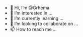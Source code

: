 - 👋 Hi, I’m @Grhema
- 👀 I’m interested in ...
- 🌱 I’m currently learning ...
- 💞️ I’m looking to collaborate on ...
- 📫 How to reach me ...

<!---
Grhema/Grhema is a ✨ special ✨ repository because its `README.md` (this file) appears on your GitHub profile.
You can click the Preview link to take a look at your changes.
--->

